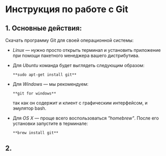 # Инструкция по работе с Git


## 1. Основные действия:
Скачать программу Git для своей операционной системы:
 - *Linux* — нужно просто открыть терминал и установить приложение при помощи пакетного менеджера вашего дистрибутива. 
 - Для *Ubuntu* команда будет выглядеть следующим образом:
  
       **sudo apt-get install git**

-  Для *Windows* — мы рекомендуем: 

       **git for windows**

   так как он содержит и клиент с графическим интерфейсом, и эмулятор bash.

- Для *OS X* — проще всего воспользоваться *"homebrew"*. После его установки запустите в терминале:

      **brew install git**

## 2. 